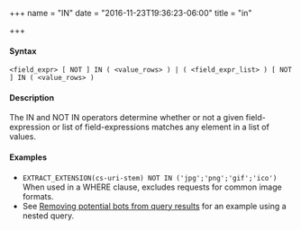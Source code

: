 +++
name = "IN"
date = "2016-11-23T19:36:23-06:00"
title = "in"

+++

#### Syntax
	<field_expr> [ NOT ] IN ( <value_rows> ) | ( <field_expr_list> ) [ NOT ] IN ( <value_rows> )

#### Description
The IN and NOT IN operators determine whether or not a given field-expression or list of field-expressions matches any element in a list of values.

#### Examples
- `EXTRACT_EXTENSION(cs-uri-stem) NOT IN ('jpg';'png';'gif';'ico')`
When used in a WHERE clause, excludes requests for common image formats.
- See [Removing potential bots from query results][article-5] for an example using a nested query.

[article-5]: /article/5
